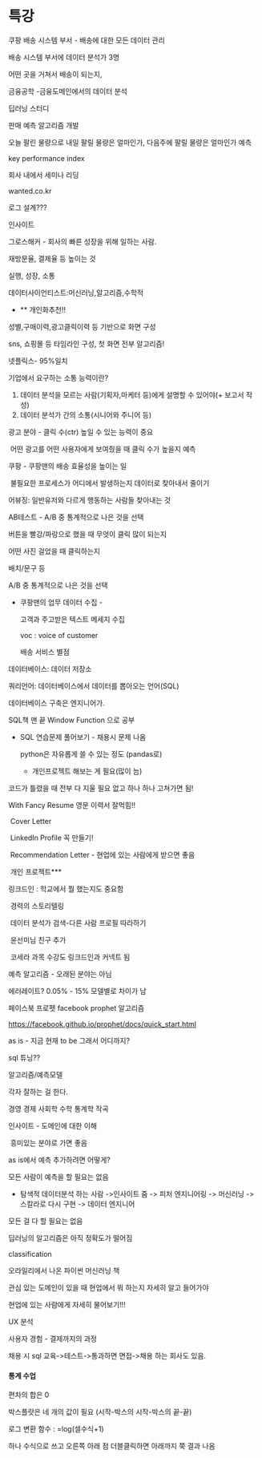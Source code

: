 # 특강

쿠팡 배송 시스템 부서 - 배송에 대한 모든 데이터 관리

배송 시스템 부서에 데이터 분석가 3명

어떤 곳을 거쳐서 배송이 되는지, 

금융공학 -금융도메인에서의 데이터 분석

딥러닝 스터디

판매 예측 알고리즘 개발

오늘 팔린 물량으로 내일 팔릴 물량은 얼마인가, 다음주에 팔릴 물량은 얼마인가 예측



key performance index

회사 내에서 세미나 리딩



wanted.co.kr



로그 설계???

인사이트



그로스해커 - 회사의 빠른 성장을 위해 일하는 사람.

재방문율, 결제율 등 높이는 것

실행, 성장, 소통



데이터사이언티스트:머신러닝,알고리즘,수학적

* ** 개인화추천!!

성별,구매이력,광고클릭이력 등 기반으로 화면 구성

sns, 쇼핑몰 등 타임라인 구성, 첫 화면 전부 알고리즘!

넷플릭스- 95%일치



기업에서 요구하는 소통 능력이란?

1. 데이터 분석을 모르는 사람(기획자,마케터 등)에게 설명할 수 있어야(+ 보고서 작성)
2. 데이터 분석가 간의 소통(시니어와 주니어 등)



광고 분야 - 클릭 수(ctr) 높일 수 있는 능력이 중요

​		어떤 광고를 어떤 사용자에게 보여줬을 때 클릭 수가 높을지 예측

쿠팡 - 쿠팡맨의 배송 효율성을 높이는 일

​	불필요한 프로세스가 어디에서 발생하는지 데이터로 찾아내서 줄이기

어뷰징: 일반유저와 다르게 행동하는 사람들 찾아내는 것



AB테스트 - A/B 중 통계적으로 나은 것을 선택

버튼을 빨강/파랑으로 했을 때 무엇이 클릭 많이 되는지

어떤 사진 걸었을 때 클릭하는지

배치/문구 등

A/B 중 통계적으로 나은 것을 선택



* 쿠팡맨의 업무 데이터 수집 -

  고객과 주고받은 텍스트 메세지 수집

  voc : voice of customer

  배송 서비스 별점



데이터베이스: 데이터 저장소

쿼리언어: 데이터베이스에서 데이터를 뽑아오는 언어(SQL)

데이터베이스 구축은 엔지니어가.

SQL책 맨 끝 Window Function 으로 공부

* SQL 연습문제 풀어보기 - 채용시 문제 나옴

  

  python은 자유롭게 쓸 수 있는 정도 (pandas로)

  - 개인프로젝트 해보는 게 필요(많이 늠)

  

코드가 틀렸을 때 전부 다 지울 필요 없고 하나 하나 고쳐가면 됨!



With Fancy Resume 영문 이력서 잘먹힘!!

​	Cover Letter

​	LinkedIn Profile 꼭 만들기!

​	Recommendation Letter - 현업에 있는 사람에게 받으면 좋음

​	개인 프로젝트***



링크드인 : 학교에서 뭘 했는지도 중요함

​		경력의 스토리텔링

​		데이터 분석가 검색-다른 사람 프로필 따라하기

​		윤선미님 친구 추가

​		코세라 과목 수강도 링크드인과 커넥트 됨



예측 알고리즘 - 오래된 분야는 아님

에러레이트? 0.05% - 15% 모델별로 차이가 남



페이스북 프로펫 facebook prophet 알고리즘

https://facebook.github.io/prophet/docs/quick_start.html



as is - 지금 현재 to be 그래서 어디까지?



sql 튜닝??

알고리즘/예측모델

각자 잘하는 걸 한다.

경영 경제 사회학 수학 통계학 작곡



인사이트 - 도메인에 대한 이해

​		흥미있는 분야로 가면 좋음



as is에서 예측 추가하려면 어떻게?

모든 사람이 예측을 할 필요는 없음

- 탐색적 데이터분석 하는 사람 ->인사이트 줌 -> 피처 엔지니어링 -> 머신러닝 -> 스칼라로 다시 구현 -> 데이터 엔지니어

모든 걸 다 할 필요는 없음



딥러닝의 알고리즘은 아직 정확도가 떨어짐

classification

오라일리에서 나온 파이썬 머신러닝 책



관심 있는 도메인이 있을 때 현업에서 뭐 하는지 자세히 알고 들어가야

현업에 있는 사람에게 자세히 물어보기!!!



UX 분석

사용자 경험 - 결제까지의 과정

채용 시 sql 교육->테스트->통과하면 면접->채용 하는 회사도 있음.



#### 통계 수업

편차의 합은 0

박스플랏은 네 개의 값이 필요 (시작-박스의 시작-박스의 끝-끝)



로그 변환 함수 : =log(셀수식+1)

하나 수식으로 쓰고 오른쪽 아래 점 더블클릭하면 아래까지 쭉 결과 나옴
